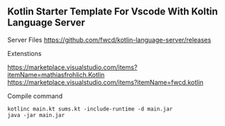 ## Kotlin Starter Template For Vscode With Koltin Language Server

Server Files
https://github.com/fwcd/kotlin-language-server/releases

Extenstions

https://marketplace.visualstudio.com/items?itemName=mathiasfrohlich.Kotlin
https://marketplace.visualstudio.com/items?itemName=fwcd.kotlin


Compile command
```
kotlinc main.kt sums.kt -include-runtime -d main.jar
java -jar main.jar
```
